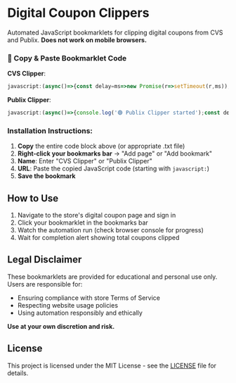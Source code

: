 # Digital Coupon Clippers

Automated JavaScript bookmarklets for clipping digital coupons from CVS and Publix. **Does not work on mobile browsers.**

### 🔗 Copy & Paste Bookmarklet Code

**CVS Clipper**: 
```javascript
javascript:(async()=>{const delay=ms=>new Promise(r=>setTimeout(r,ms)),scrollDelay=1000,clipDelay=2000;let clipped=0,scrollCount=0;const isAtBottom=()=>(window.innerHeight+window.scrollY)>=document.body.offsetHeight-100;console.log("📜 CVS Clipper started...");while(!isAtBottom()&&scrollCount<50){let coupons=[...document.querySelectorAll("button.coupon-action.button-blue.sc-send-to-card-action")];for(let btn of coupons){if(btn.offsetParent!==null&&!btn.disabled){try{btn.scrollIntoView({behavior:"smooth",block:"center"});btn.click();clipped++;console.log(`🔘 Clipped #${clipped}`);await delay(clipDelay);}catch(e){console.warn("⚠️ Clip failed:",e);}}}scrollCount++;window.scrollBy(0,500);await delay(scrollDelay);console.log(`📍 Scroll ${scrollCount}, at bottom: ${isAtBottom()}`);}console.log(`🎉 Done! Clipped ${clipped} coupons.`);alert(`🎉 Done!\nYou clipped ${clipped} new coupon${clipped===1?"":"s"}.`);})();
```

**Publix Clipper**: 
```javascript
javascript:(async()=>{console.log('🟢 Publix Clipper started');const delay=t=>new Promise(r=>setTimeout(r,t));const randomDelay=(min,max)=>delay(Math.floor(Math.random()*(max-min+1))+min);let clipped=0;const scrollToEl=e=>e.scrollIntoView({behavior:'smooth',block:'center'});const humanClick=async(btn)=>{const rect=btn.getBoundingClientRect();const x=rect.left+rect.width*0.5+Math.random()*10-5;const y=rect.top+rect.height*0.5+Math.random()*10-5;btn.focus();btn.dispatchEvent(new MouseEvent('mouseover',{bubbles:true,clientX:x,clientY:y}));await delay(50);btn.dispatchEvent(new MouseEvent('mousedown',{bubbles:true,clientX:x,clientY:y}));await delay(50);btn.dispatchEvent(new MouseEvent('mouseup',{bubbles:true,clientX:x,clientY:y}));btn.click();};async function clickLoadMoreAndWait(){const btn=document.querySelector('button[data-qa-automation="button-Load more"]');if(!btn)return false;console.log('⬇️ Load more found, clicking...');scrollToEl(btn);await humanClick(btn);window.scrollTo(0,document.body.scrollHeight);let retries=10,last=0;while(retries-->0){await delay(1000);let current=Array.from(document.querySelectorAll('button[aria-label="Clip coupon"]')).filter(e=>'false'===e.getAttribute('aria-checked')).length;if(current>last){console.log(`✅ Found ${current} coupons after load.`);return true;}}console.log('❌ No new coupons after Load more.');return false;}let pass=0,maxPasses=25;for(;pass++<maxPasses;){let buttons=Array.from(document.querySelectorAll('button[aria-label="Clip coupon"]')).filter(e=>'false'===e.getAttribute('aria-checked'));console.log(`🔍 Pass ${pass}: ${buttons.length} unclipped coupons`);if(buttons.length===0){const loaded=await clickLoadMoreAndWait();if(!loaded)break;}else{for(const btn of buttons){scrollToEl(btn);try{await humanClick(btn);clipped++;console.log(`🧾 Clipped #${clipped}`);await randomDelay(250,400);}catch(e){console.warn('❌ Failed to click:',e);}}}}console.log(`✅ Publix Clipper finished. Total clipped: ${clipped}`);alert(`✅ Publix Clipper finished. Total clipped: ${clipped}`);})();
```

### Installation Instructions:
1. **Copy** the entire code block above (or appropriate .txt file)
2. **Right-click your bookmarks bar** → "Add page" or "Add bookmark"
3. **Name**: Enter "CVS Clipper" or "Publix Clipper"
4. **URL**: Paste the copied JavaScript code (starting with `javascript:`)
5. **Save the bookmark**

## How to Use

1. Navigate to the store's digital coupon page and sign in
2. Click your bookmarklet in the bookmarks bar
3. Watch the automation run (check browser console for progress)
4. Wait for completion alert showing total coupons clipped

## Legal Disclaimer

These bookmarklets are provided for educational and personal use only. Users are responsible for:

- Ensuring compliance with store Terms of Service
- Respecting website usage policies  
- Using automation responsibly and ethically

**Use at your own discretion and risk.**

## License

This project is licensed under the MIT License - see the [LICENSE](LICENSE) file for details.